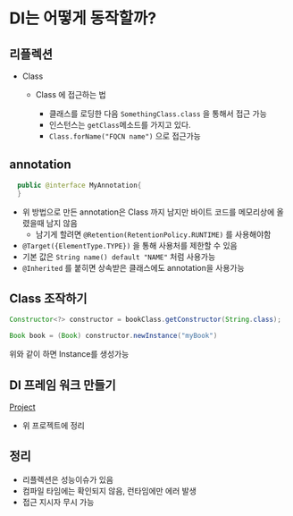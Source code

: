 # DI는 어떻게 동작할까?

## 리플렉션

- Class<T>
  - Class<T> 에 접근하는 법
    - 클래스를 로딩한 다음 `SomethingClass.class` 을 통해서 접근 가능
    - 인스턴스는 `getClass`메소드를 가지고 있다.
    - `Class.forName("FQCN name")` 으로 접근가능
  
## annotation
```java
  public @interface MyAnnotation{
  }
```
- 위 방법으로 만든 annotation은 Class 까지 남지만 바이트 코드를 메모리상에 올렸을때 남지 않음
  - 남기게 할려면 `@Retention(RetentionPolicy.RUNTIME)` 를 사용해야함
- `@Target({ElementType.TYPE})` 을 통해 사용처를 제한할 수 있음
- 기본 값은 `String name() default "NAME"` 처럼 사용가능
- `@Inherited` 를 붙히면 상속받은 클래스에도 annotation을 사용가능

## Class 조작하기
```java
Constructor<?> constructor = bookClass.getConstructor(String.class);

Book book = (Book) constructor.newInstance("myBook")
```
위와 같이 하면 Instance를 생성가능

## DI 프레임 워크 만들기

[Project](https://github.com/jinhokong/myDiFrameWork) 
- 위 프로젝트에 정리

## 정리
- 리플렉션은 성능이슈가 있음
- 컴파일 타임에는 확인되지 않음, 런타임에만 에러 발생
- 접근 지시자 무시 가능
